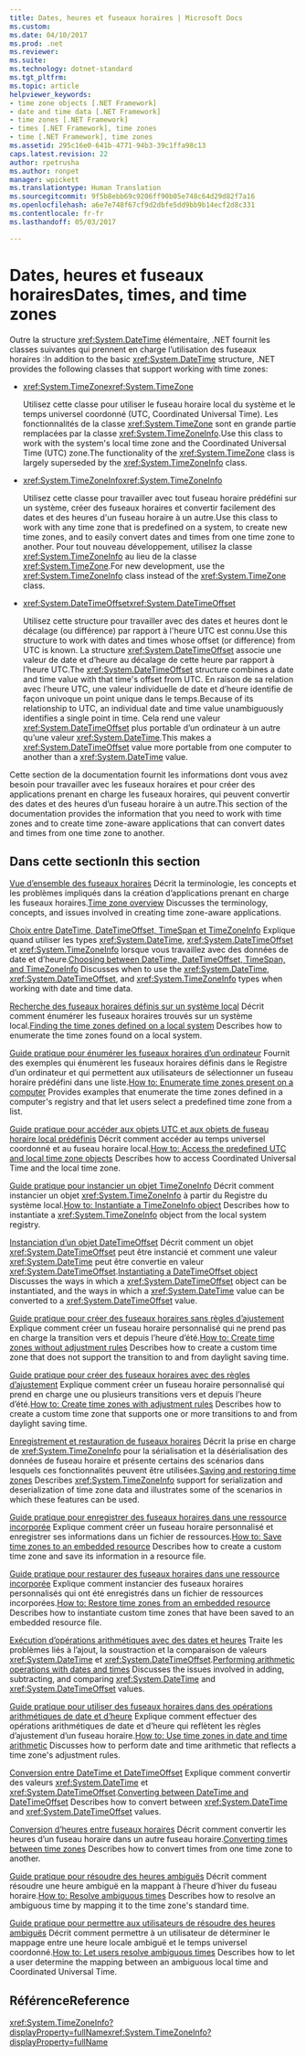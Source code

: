 ```yaml
---
title: Dates, heures et fuseaux horaires | Microsoft Docs
ms.custom: 
ms.date: 04/10/2017
ms.prod: .net
ms.reviewer: 
ms.suite: 
ms.technology: dotnet-standard
ms.tgt_pltfrm: 
ms.topic: article
helpviewer_keywords:
- time zone objects [.NET Framework]
- date and time data [.NET Framework]
- time zones [.NET Framework]
- times [.NET Framework], time zones
- time [.NET Framework], time zones
ms.assetid: 295c16e0-641b-4771-94b3-39c1ffa98c13
caps.latest.revision: 22
author: rpetrusha
ms.author: ronpet
manager: wpickett
ms.translationtype: Human Translation
ms.sourcegitcommit: 9f5b8ebb69c9206ff90b05e748c64d29d82f7a16
ms.openlocfilehash: a6e7e748f67cf9d2dbfe5dd9bb9b14ecf2d8c331
ms.contentlocale: fr-fr
ms.lasthandoff: 05/03/2017

---
```


# <a name="dates-times-and-time-zones"></a><span data-ttu-id="82b85-102">Dates, heures et fuseaux horaires</span><span class="sxs-lookup"><span data-stu-id="82b85-102">Dates, times, and time zones</span></span>

<span data-ttu-id="82b85-103">Outre la structure <xref:System.DateTime> élémentaire, .NET fournit les classes suivantes qui prennent en charge l’utilisation des fuseaux horaires :</span><span class="sxs-lookup"><span data-stu-id="82b85-103">In addition to the basic <xref:System.DateTime> structure, .NET provides the following classes that support working with time zones:</span></span>

* <span data-ttu-id="82b85-104"><xref:System.TimeZone></span><span class="sxs-lookup"><span data-stu-id="82b85-104"><xref:System.TimeZone></span></span>

  <span data-ttu-id="82b85-105">Utilisez cette classe pour utiliser le fuseau horaire local du système et le temps universel coordonné (UTC, Coordinated Universal Time). Les fonctionnalités de la classe <xref:System.TimeZone> sont en grande partie remplacées par la classe <xref:System.TimeZoneInfo>.</span><span class="sxs-lookup"><span data-stu-id="82b85-105">Use this class to work with the system's local time zone and the Coordinated Universal Time (UTC) zone.The functionality of the <xref:System.TimeZone> class is largely superseded by the <xref:System.TimeZoneInfo> class.</span></span>

* <span data-ttu-id="82b85-106"><xref:System.TimeZoneInfo></span><span class="sxs-lookup"><span data-stu-id="82b85-106"><xref:System.TimeZoneInfo></span></span>

  <span data-ttu-id="82b85-107">Utilisez cette classe pour travailler avec tout fuseau horaire prédéfini sur un système, créer des fuseaux horaires et convertir facilement des dates et des heures d'un fuseau horaire à un autre.</span><span class="sxs-lookup"><span data-stu-id="82b85-107">Use this class to work with any time zone that is predefined on a system, to create new time zones, and to easily convert dates and times from one time zone to another.</span></span> <span data-ttu-id="82b85-108">Pour tout nouveau développement, utilisez la classe <xref:System.TimeZoneInfo> au lieu de la classe <xref:System.TimeZone>.</span><span class="sxs-lookup"><span data-stu-id="82b85-108">For new development, use the <xref:System.TimeZoneInfo> class instead of the <xref:System.TimeZone> class.</span></span>

* <span data-ttu-id="82b85-109"><xref:System.DateTimeOffset></span><span class="sxs-lookup"><span data-stu-id="82b85-109"><xref:System.DateTimeOffset></span></span>

  <span data-ttu-id="82b85-110">Utilisez cette structure pour travailler avec des dates et heures dont le décalage (ou différence) par rapport à l'heure UTC est connu.</span><span class="sxs-lookup"><span data-stu-id="82b85-110">Use this structure to work with dates and times whose offset (or difference) from UTC is known.</span></span> <span data-ttu-id="82b85-111">La structure <xref:System.DateTimeOffset> associe une valeur de date et d’heure au décalage de cette heure par rapport à l’heure UTC.</span><span class="sxs-lookup"><span data-stu-id="82b85-111">The <xref:System.DateTimeOffset> structure combines a date and time value with that time's offset from UTC.</span></span> <span data-ttu-id="82b85-112">En raison de sa relation avec l’heure UTC, une valeur individuelle de date et d’heure identifie de façon univoque un point unique dans le temps.</span><span class="sxs-lookup"><span data-stu-id="82b85-112">Because of its relationship to UTC, an individual date and time value unambiguously identifies a single point in time.</span></span> <span data-ttu-id="82b85-113">Cela rend une valeur <xref:System.DateTimeOffset> plus portable d’un ordinateur à un autre qu’une valeur <xref:System.DateTime>.</span><span class="sxs-lookup"><span data-stu-id="82b85-113">This makes a <xref:System.DateTimeOffset> value more portable from one computer to another than a <xref:System.DateTime> value.</span></span>

<span data-ttu-id="82b85-114">Cette section de la documentation fournit les informations dont vous avez besoin pour travailler avec les fuseaux horaires et pour créer des applications prenant en charge les fuseaux horaires, qui peuvent convertir des dates et des heures d’un fuseau horaire à un autre.</span><span class="sxs-lookup"><span data-stu-id="82b85-114">This section of the documentation provides the information that you need to work with time zones and to create time zone-aware applications that can convert dates and times from one time zone to another.</span></span>

## <a name="in-this-section"></a><span data-ttu-id="82b85-115">Dans cette section</span><span class="sxs-lookup"><span data-stu-id="82b85-115">In this section</span></span>

<span data-ttu-id="82b85-116">[Vue d’ensemble des fuseaux horaires](../../../docs/standard/datetime/time-zone-overview.md)
 Décrit la terminologie, les concepts et les problèmes impliqués dans la création d’applications prenant en charge les fuseaux horaires.</span><span class="sxs-lookup"><span data-stu-id="82b85-116">[Time zone overview](../../../docs/standard/datetime/time-zone-overview.md)
 Discusses the terminology, concepts, and issues involved in creating time zone-aware applications.</span></span>

<span data-ttu-id="82b85-117">[Choix entre DateTime, DateTimeOffset, TimeSpan et TimeZoneInfo](../../../docs/standard/datetime/choosing-between-datetime.md)
 Explique quand utiliser les types <xref:System.DateTime>, <xref:System.DateTimeOffset> et <xref:System.TimeZoneInfo> lorsque vous travaillez avec des données de date et d’heure.</span><span class="sxs-lookup"><span data-stu-id="82b85-117">[Choosing between DateTime, DateTimeOffset, TimeSpan, and TimeZoneInfo](../../../docs/standard/datetime/choosing-between-datetime.md)
 Discusses when to use the <xref:System.DateTime>, <xref:System.DateTimeOffset>, and <xref:System.TimeZoneInfo> types when working with date and time data.</span></span>

<span data-ttu-id="82b85-118">[Recherche des fuseaux horaires définis sur un système local](../../../docs/standard/datetime/finding-the-time-zones-on-local-system.md)
 Décrit comment énumérer les fuseaux horaires trouvés sur un système local.</span><span class="sxs-lookup"><span data-stu-id="82b85-118">[Finding the time zones defined on a local system](../../../docs/standard/datetime/finding-the-time-zones-on-local-system.md)
 Describes how to enumerate the time zones found on a local system.</span></span>

<span data-ttu-id="82b85-119">[Guide pratique pour énumérer les fuseaux horaires d’un ordinateur](../../../docs/standard/datetime/enumerate-time-zones.md)
 Fournit des exemples qui énumèrent les fuseaux horaires définis dans le Registre d’un ordinateur et qui permettent aux utilisateurs de sélectionner un fuseau horaire prédéfini dans une liste.</span><span class="sxs-lookup"><span data-stu-id="82b85-119">[How to: Enumerate time zones present on a computer](../../../docs/standard/datetime/enumerate-time-zones.md)
 Provides examples that enumerate the time zones defined in a computer's registry and that let users select a predefined time zone from a list.</span></span>

<span data-ttu-id="82b85-120">[Guide pratique pour accéder aux objets UTC et aux objets de fuseau horaire local prédéfinis](../../../docs/standard/datetime/access-utc-and-local.md)
 Décrit comment accéder au temps universel coordonné et au fuseau horaire local.</span><span class="sxs-lookup"><span data-stu-id="82b85-120">[How to: Access the predefined UTC and local time zone objects](../../../docs/standard/datetime/access-utc-and-local.md)
 Describes how to access Coordinated Universal Time and the local time zone.</span></span>

<span data-ttu-id="82b85-121">[Guide pratique pour instancier un objet TimeZoneInfo](../../../docs/standard/datetime/instantiate-time-zone-info.md)
 Décrit comment instancier un objet <xref:System.TimeZoneInfo> à partir du Registre du système local.</span><span class="sxs-lookup"><span data-stu-id="82b85-121">[How to: Instantiate a TimeZoneInfo object](../../../docs/standard/datetime/instantiate-time-zone-info.md)
 Describes how to instantiate a <xref:System.TimeZoneInfo> object from the local system registry.</span></span>

<span data-ttu-id="82b85-122">[Instanciation d’un objet DateTimeOffset](../../../docs/standard/datetime/instantiating-a-datetimeoffset-object.md)
 Décrit comment un objet <xref:System.DateTimeOffset> peut être instancié et comment une valeur <xref:System.DateTime> peut être convertie en valeur <xref:System.DateTimeOffset>.</span><span class="sxs-lookup"><span data-stu-id="82b85-122">[Instantiating a DateTimeOffset object](../../../docs/standard/datetime/instantiating-a-datetimeoffset-object.md)
 Discusses the ways in which a <xref:System.DateTimeOffset> object can be instantiated, and the ways in which a <xref:System.DateTime> value can be converted to a <xref:System.DateTimeOffset> value.</span></span>

<span data-ttu-id="82b85-123">[Guide pratique pour créer des fuseaux horaires sans règles d’ajustement](../../../docs/standard/datetime/create-time-zones-without-adjustment-rules.md)
 Explique comment créer un fuseau horaire personnalisé qui ne prend pas en charge la transition vers et depuis l’heure d’été.</span><span class="sxs-lookup"><span data-stu-id="82b85-123">[How to: Create time zones without adjustment rules](../../../docs/standard/datetime/create-time-zones-without-adjustment-rules.md)
 Describes how to create a custom time zone that does not support the transition to and from daylight saving time.</span></span>

<span data-ttu-id="82b85-124">[Guide pratique pour créer des fuseaux horaires avec des règles d’ajustement](../../../docs/standard/datetime/create-time-zones-with-adjustment-rules.md)
 Explique comment créer un fuseau horaire personnalisé qui prend en charge une ou plusieurs transitions vers et depuis l’heure d’été.</span><span class="sxs-lookup"><span data-stu-id="82b85-124">[How to: Create time zones with adjustment rules](../../../docs/standard/datetime/create-time-zones-with-adjustment-rules.md)
 Describes how to create a custom time zone that supports one or more transitions to and from daylight saving time.</span></span>

<span data-ttu-id="82b85-125">[Enregistrement et restauration de fuseaux horaires](../../../docs/standard/datetime/saving-and-restoring-time-zones.md)
 Décrit la prise en charge de <xref:System.TimeZoneInfo> pour la sérialisation et la désérialisation des données de fuseau horaire et présente certains des scénarios dans lesquels ces fonctionnalités peuvent être utilisées.</span><span class="sxs-lookup"><span data-stu-id="82b85-125">[Saving and restoring time zones](../../../docs/standard/datetime/saving-and-restoring-time-zones.md)
 Describes <xref:System.TimeZoneInfo> support for serialization and deserialization of time zone data and illustrates some of the scenarios in which these features can be used.</span></span>

<span data-ttu-id="82b85-126">[Guide pratique pour enregistrer des fuseaux horaires dans une ressource incorporée](../../../docs/standard/datetime/save-time-zones-to-an-embedded-resource.md)
 Explique comment créer un fuseau horaire personnalisé et enregistrer ses informations dans un fichier de ressources.</span><span class="sxs-lookup"><span data-stu-id="82b85-126">[How to: Save time zones to an embedded resource](../../../docs/standard/datetime/save-time-zones-to-an-embedded-resource.md)
 Describes how to create a custom time zone and save its information in a resource file.</span></span>

<span data-ttu-id="82b85-127">[Guide pratique pour restaurer des fuseaux horaires dans une ressource incorporée](../../../docs/standard/datetime/restore-time-zones-from-an-embedded-resource.md)
 Explique comment instancier des fuseaux horaires personnalisés qui ont été enregistrés dans un fichier de ressources incorporées.</span><span class="sxs-lookup"><span data-stu-id="82b85-127">[How to: Restore time zones from an embedded resource](../../../docs/standard/datetime/restore-time-zones-from-an-embedded-resource.md)
 Describes how to instantiate custom time zones that have been saved to an embedded resource file.</span></span>

<span data-ttu-id="82b85-128">[Exécution d’opérations arithmétiques avec des dates et heures](../../../docs/standard/datetime/performing-arithmetic-operations.md)
 Traite les problèmes liés à l’ajout, la soustraction et la comparaison de valeurs <xref:System.DateTime> et <xref:System.DateTimeOffset>.</span><span class="sxs-lookup"><span data-stu-id="82b85-128">[Performing arithmetic operations with dates and times](../../../docs/standard/datetime/performing-arithmetic-operations.md)
 Discusses the issues involved in adding, subtracting, and comparing <xref:System.DateTime> and <xref:System.DateTimeOffset> values.</span></span>

<span data-ttu-id="82b85-129">[Guide pratique pour utiliser des fuseaux horaires dans des opérations arithmétiques de date et d’heure](../../../docs/standard/datetime/use-time-zones-in-arithmetic.md)
 Explique comment effectuer des opérations arithmétiques de date et d’heure qui reflètent les règles d’ajustement d’un fuseau horaire.</span><span class="sxs-lookup"><span data-stu-id="82b85-129">[How to: Use time zones in date and time arithmetic](../../../docs/standard/datetime/use-time-zones-in-arithmetic.md)
 Discusses how to perform date and time arithmetic that reflects a time zone's adjustment rules.</span></span>

<span data-ttu-id="82b85-130">[Conversion entre DateTime et DateTimeOffset](../../../docs/standard/datetime/converting-between-datetime-and-offset.md)
 Explique comment convertir des valeurs <xref:System.DateTime> et <xref:System.DateTimeOffset>.</span><span class="sxs-lookup"><span data-stu-id="82b85-130">[Converting between DateTime and DateTimeOffset](../../../docs/standard/datetime/converting-between-datetime-and-offset.md)
 Describes how to convert between <xref:System.DateTime> and <xref:System.DateTimeOffset> values.</span></span>

<span data-ttu-id="82b85-131">[Conversion d’heures entre fuseaux horaires](../../../docs/standard/datetime/converting-between-time-zones.md)
 Décrit comment convertir les heures d’un fuseau horaire dans un autre fuseau horaire.</span><span class="sxs-lookup"><span data-stu-id="82b85-131">[Converting times between time zones](../../../docs/standard/datetime/converting-between-time-zones.md)
 Describes how to convert times from one time zone to another.</span></span>

<span data-ttu-id="82b85-132">[Guide pratique pour résoudre des heures ambiguës](../../../docs/standard/datetime/resolve-ambiguous-times.md)
 Décrit comment résoudre une heure ambiguë en la mappant à l’heure d’hiver du fuseau horaire.</span><span class="sxs-lookup"><span data-stu-id="82b85-132">[How to: Resolve ambiguous times](../../../docs/standard/datetime/resolve-ambiguous-times.md)
 Describes how to resolve an ambiguous time by mapping it to the time zone's standard time.</span></span>

<span data-ttu-id="82b85-133">[Guide pratique pour permettre aux utilisateurs de résoudre des heures ambiguës](../../../docs/standard/datetime/let-users-resolve-ambiguous-times.md)
 Décrit comment permettre à un utilisateur de déterminer le mappage entre une heure locale ambiguë et le temps universel coordonné.</span><span class="sxs-lookup"><span data-stu-id="82b85-133">[How to: Let users resolve ambiguous times](../../../docs/standard/datetime/let-users-resolve-ambiguous-times.md)
 Describes how to let a user determine the mapping between an ambiguous local time and Coordinated Universal Time.</span></span>

## <a name="reference"></a><span data-ttu-id="82b85-134">Référence</span><span class="sxs-lookup"><span data-stu-id="82b85-134">Reference</span></span>

<span data-ttu-id="82b85-135"><xref:System.TimeZoneInfo?displayProperty=fullName></span><span class="sxs-lookup"><span data-stu-id="82b85-135"><xref:System.TimeZoneInfo?displayProperty=fullName></span></span>
